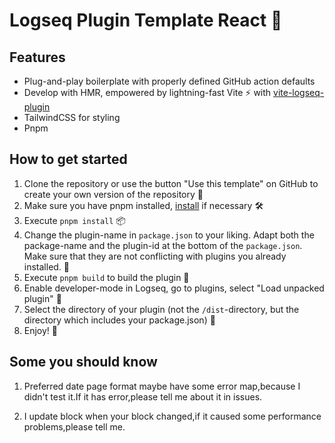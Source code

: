 # Logseq Plugin Template React 🚀

## Features

- Plug-and-play boilerplate with properly defined GitHub action defaults
- Develop with HMR, empowered by lightning-fast Vite ⚡ with [vite-logseq-plugin](https://github.com/pengx17/vite-plugin-logseq)
- TailwindCSS for styling
- Pnpm

## How to get started

1. Clone the repository or use the button "Use this template" on GitHub to create your own version of the repository 🔨
2. Make sure you have pnpm installed, [install](https://pnpm.io/installation) if necessary 🛠
3. Execute `pnpm install` 📦
4. Change the plugin-name in `package.json` to your liking. Adapt both the package-name and the plugin-id at the bottom of the `package.json`. Make sure that they are not conflicting with plugins you already installed. 📝
5. Execute `pnpm build` to build the plugin 🚧
6. Enable developer-mode in Logseq, go to plugins, select "Load unpacked plugin" 🔌
7. Select the directory of your plugin (not the `/dist`-directory, but the directory which includes your package.json) 📂
8. Enjoy! 🎉

## Some you should know

1. Preferred date page format maybe have some error map,because I didn't test it.If it has error,please tell me about it in issues.

2. I update block when your block changed,if it caused some performance problems,please tell me.
